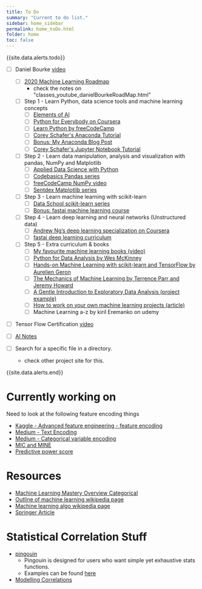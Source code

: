 ```yaml
---
title: To Do 
summary: "Current to do list."
sidebar: home_sidebar
permalink: home_toDo.html
folder: home
toc: false
---
```

{{site.data.alerts.todo}}

- [ ] Daniel Bourke [video](https://www.youtube.com/watch?v=IMMDPzECrf0)
	- [ ] [2020 Machine Learning Roadmap](https://www.youtube.com/watch?v=pHiMN_gy9mk)
		- check the notes on "classes_youtube_danielBourkeRoadMap.html"
	- [ ] Step 1 - Learn Python, data science tools and machine learning concepts
		- [ ] [Elements of AI](https://www.elementsofai.com/)
		- [ ] [Python for Everybody on Coursera](https://bit.ly/pythoneverybodycoursera)
		- [ ] [Learn Python by freeCodeCamp](https://www.youtube.com/watch?v=rfscV)
		- [ ] [Corey Schafer's Anaconda Tutorial](https://www.youtube.com/watch?v=YJC6l)
		- [ ] [Bonus: My Anaconda Blog Post](https://dbourke.link/anaconda)
		- [ ] [Corey Schafer's Jupyter Notebook Tutorial](https://www.youtube.com/watch?v=HW290)

	- [ ] Step 2 - Learn data manipulation, analysis and visualization with pandas, NumPy and Matplotlib
		- [ ] [Applied Data Science with Python](http://bit.ly/courseraDS)
		- [ ] [Codebasics Pandas series](https://www.youtube.com/playlist?list)
		- [ ] [freeCodeCamp NumPy video](https://youtu.be/QUT1VHiLmmI)
		- [ ] [Sentdex Matplotlib series](https://www.youtube.com/playlist?list)

	- [ ] Step 3 - Learn machine learning with scikit-learn
		- [ ] [Data School scikit-learn series](https://www.youtube.com/playlist?list)
		- [ ] [Bonus: fastai machine learning course](https://course18.fast.ai/ml)

	- [ ] Step 4 - Learn deep learning and neural networks (Unstructured data)
		- [ ] [Andrew Ng’s deep learning specialization on Coursera](https://bit.ly/courseradl)
		- [ ] [fastai deep learning curriculum](https://fast.ai)

	- [ ] Step 5 - Extra curriculum & books
		- [ ] [My favourite machine learning books (video)](https://www.youtube.com/watch?v=7R08M)
		- [ ] [Python for Data Analysis by Wes McKinney](https://amzn.to/2Z1QZNp)
		- [ ] [Hands-on Machine Learning with scikit-learn and TensorFlow by Aurelien Geron](https://amzn.to/2Q8iy4v)
		- [ ] [The Mechanics of Machine Learning by Terrence Parr and Jeremy Howard](https://mlbook.explained.ai/)
		- [ ] [A Gentle Introduction to Exploratory Data Analysis (project example)](https://towardsdatascience.com/a-gent)
		- [ ] [How to work on your own machine learning projects (article)](https://towardsdatascience.com/how-to)
		- [ ] Machine Learning a-z by kiril Eremanko on udemy

- [ ] Tensor Flow Certification [video](https://www.youtube.com/watch?v=ya5NwvKafDk)

- [ ] [AI Notes](https://www.deeplearning.ai/ai-notes/)

- [ ] Search for a specific file in a directory.  
	- check other project site for this.

{{site.data.alerts.end}}



# Currently working on
Need to look at the following feature encoding things

- [Kaggle - Advanced feature engineering - feature encoding](https://www.kaggle.com/prashanththangavel/advanced-feature-engineering-feature-encoding)
- [Medium - Text Encoding](https://towardsdatascience.com/text-encoding-a-review-7c929514cccf)
- [Medium - Categorical variable encoding](https://towardsdatascience.com/all-about-categorical-variable-encoding-305f3361fd020)
- [MIC and MINE](http://www.exploredata.net/Technical-information)
- [Predictive power score](https://www.reddit.com/r/MachineLearning/comments/g78bq3/p_the_predictive_power_score_an_alternative_to/)


# Resources

- [Machine Learning Mastery Overview Categorical](https://machinelearningmastery.com/a-tour-of-machine-learning-algorithms/)
- [Outline of machine learning wikipedia page](https://en.wikipedia.org/wiki/Outline_of_machine_learning#Machine_learning_algorithms)
- [Machine learning algo wikipedia page](https://en.wikipedia.org/wiki/Category:Machine_learning_algorithms)
- [Springer Article](http://www.realtechsupport.org/UB/CM/algorithms/Wu_10Algorithms_2008.pdf)

# Statistical Correlation Stuff

- [pingouin](https://pingouin-stats.org/)
	- Pingouin is designed for users who want simple yet exhaustive stats functions.
	- Examples can be found [here](https://raphaelvallat.com/correlation.html)
- [Modelling Correlations](https://risk-engineering.org/static/PDF/slides-correlations.pdf)
